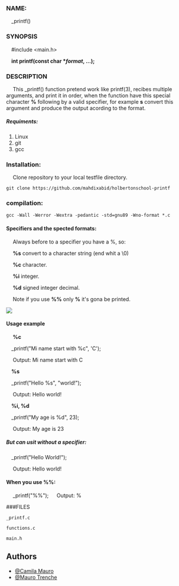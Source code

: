 ### NAME:

&emsp;\_printf()

### SYNOPSIS

&emsp;#include <main.h>

&emsp;**int printf(const char \*_format_, ...);**

### DESCRIPTION

&emsp; This _printf() function pretend work like printf(3), recibes 
 multiple arguments, and print it in order, when the function have this
special character **%** following by a valid specifier, for example **s** 
convert this argument and produce the output acording to the 
format.

 ##### Requiments:
1. Linux
2. git
3. gcc

### Installation:

&emsp; Clone repository to your local testfile directory.

```git clone https://github.com/mahdixabid/holbertonschool-printf```

### compilation:

``` gcc -Wall -Werror -Wextra -pedantic -std=gnu89 -Wno-format *.c ```

#### Specifiers and the spected formats:

&emsp; Always before to a specifier you have a %, so: 

&emsp; **%s**   convert to a character string (end whit a \0)

&emsp; **%c**   character.

&emsp; **%i**   integer.

&emsp; **%d**   signed integer decimal.

&emsp; Note if you use **%%** only **%** it's gona be printed.

<img src="https://github.com/C-Mauro/holbertonschool-printf/blob/master/flowchart.jpg?raw=true">

#### Usage example

&emsp; **%c**

&emsp;\_printf("Mi name start with %c", 'C'); 

&emsp; Output: Mi name start with C 

&emsp;**%s**

&emsp;\_printf("Hello %s", "world!");

&emsp; Output: Hello world!

&emsp;**%i, %d**

&emsp;\_printf("My age is %d", 23);

&emsp; Output: My age is 23

##### But can usit without a specifier:

&emsp;\_printf("Hello World!");

&emsp; Output: Hello world!

#### When you use %%:

&emsp; \_printf("%%");
&emsp; Output: %

###FILES

```_printf.c```

```functions.c```

```main.h```

## Authors

- [@Camila Mauro ](https://github.com/C-Mauro)
- [@Mauro Trenche]()
